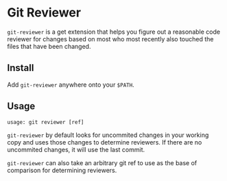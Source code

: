 # Git Reviewer

`git-reviewer` is a get extension that helps you figure out a reasonable code reviewer for changes based on most who most recently also touched the files that have been changed.

## Install

Add `git-reviewer` anywhere onto your `$PATH`.

## Usage

`usage: git reviewer [ref]`

`git-reviewer` by default looks for uncommited changes in your working copy and uses those changes to determine reviewers. If there are no uncommited changes, it will use the last commit.

`git-reviewer` can also take an arbitrary git ref to use as the base of comparison for determining reviewers.
